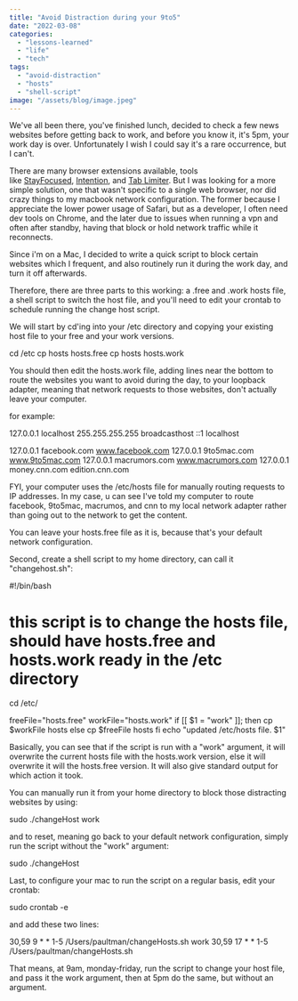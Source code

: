 ```yaml
---
title: "Avoid Distraction during your 9to5"
date: "2022-03-08"
categories: 
  - "lessons-learned"
  - "life"
  - "tech"
tags: 
  - "avoid-distraction"
  - "hosts"
  - "shell-script"
image: "/assets/blog/image.jpeg"
---
```


We've all been there, you've finished lunch, decided to check a few news websites before getting back to work, and before you know it, it's 5pm, your work day is over. Unfortunately I wish I could say it's a rare occurrence, but I can't.

There are many browser extensions available, tools like [StayFocused](https://chrome.google.com/webstore/detail/stayfocusd/laankejkbhbdhmipfmgcngdelahlfoji?hl=en), [Intention](https://www.getintention.com/), and [Tab Limiter](https://chrome.google.com/webstore/detail/tab-limiter/pbpfchnddjilendkobiabenojlniemoh/). But I was looking for a more simple solution, one that wasn't specific to a single web browser, nor did crazy things to my macbook network configuration. The former because I appreciate the lower power usage of Safari, but as a developer, I often need dev tools on Chrome, and the later due to issues when running a vpn and often after standby, having that block or hold network traffic while it reconnects.

Since i'm on a Mac, I decided to write a quick script to block certain websites which I frequent, and also routinely run it during the work day, and turn it off afterwards.

Therefore, there are three parts to this working: a .free and .work hosts file, a shell script to switch the host file, and you'll need to edit your crontab to schedule running the change host script.

We will start by cd'ing into your /etc directory and copying your existing host file to your free and your work versions.

cd /etc
cp hosts hosts.free
cp hosts hosts.work

You should then edit the hosts.work file, adding lines near the bottom to route the websites you want to avoid during the day, to your loopback adapter, meaning that network requests to those websites, don't actually leave your computer.

for example:

127.0.0.1 localhost
255.255.255.255 broadcasthost
::1             localhost

127.0.0.1 facebook.com www.facebook.com
127.0.0.1 9to5mac.com www.9to5mac.com
127.0.0.1 macrumors.com www.macrumors.com
127.0.0.1 money.cnn.com edition.cnn.com

FYI, your computer uses the /etc/hosts file for manually routing requests to IP addresses. In my case, u can see I've told my computer to route facebook, 9to5mac, macrumos, and cnn to my local network adapter rather than going out to the network to get the content.

You can leave your hosts.free file as it is, because that's your default network configuration.

Second, create a shell script to my home directory, can call it "changehost.sh":

#!/bin/bash
# this script is to change the hosts file, should have hosts.free and hosts.work ready in the /etc directory
cd /etc/

freeFile="hosts.free"
workFile="hosts.work"
if \[\[ $1 = "work" \]\]; then
    cp $workFile hosts
else
    cp $freeFile hosts
fi
echo "updated /etc/hosts file. $1"

Basically, you can see that if the script is run with a "work" argument, it will overwrite the current hosts file with the hosts.work version, else it will overwrite it will the hosts.free version. It will also give standard output for which action it took.

You can manually run it from your home directory to block those distracting websites by using:

sudo ./changeHost work

and to reset, meaning go back to your default network configuration, simply run the script without the "work" argument:

sudo ./changeHost

Last, to configure your mac to run the script on a regular basis, edit your crontab:

sudo crontab -e

and add these two lines:

30,59 9 \* \* 1-5 /Users/paultman/changeHosts.sh work
30,59 17 \* \* 1-5 /Users/paultman/changeHosts.sh

That means, at 9am, monday-friday, run the script to change your host file, and pass it the work argument, then at 5pm do the same, but without an argument.

